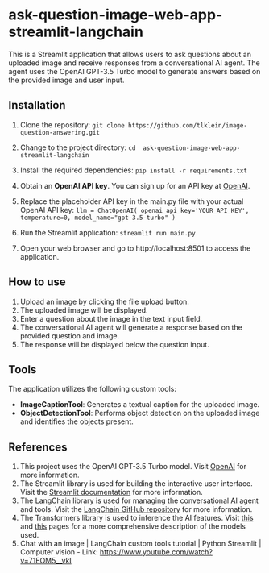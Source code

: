 # ask-question-image-web-app-streamlit-langchain

This is a Streamlit application that allows users to ask questions about an uploaded image and receive responses from a conversational AI agent. The agent uses the OpenAI GPT-3.5 Turbo model to generate answers based on the provided image and user input.

## Installation

1. Clone the repository:
        ```
        git clone https://github.com/tlklein/image-question-answering.git
        ```
2. Change to the project directory:
        ```
        cd  ask-question-image-web-app-streamlit-langchain
        ```
3. Install the required dependencies:
        ```
        pip install -r requirements.txt
        ```
4. Obtain an **OpenAI API key**. You can sign up for an API key at [OpenAI](https://platform.openai.com).

5. Replace the placeholder API key in the main.py file with your actual OpenAI API key:
        ```
        llm = ChatOpenAI(
            openai_api_key='YOUR_API_KEY',
            temperature=0,
            model_name="gpt-3.5-turbo"
        )
        ```
6. Run the Streamlit application:
        ```
        streamlit run main.py
        ```
7. Open your web browser and go to http://localhost:8501 to access the application.

## How to use
1. Upload an image by clicking the file upload button.
2. The uploaded image will be displayed.
3. Enter a question about the image in the text input field.
4. The conversational AI agent will generate a response based on the provided question and image.
5. The response will be displayed below the question input.

## Tools
The application utilizes the following custom tools:
- **ImageCaptionTool**: Generates a textual caption for the uploaded image.
- **ObjectDetectionTool**: Performs object detection on the uploaded image and identifies the objects present.

## References
1. This project uses the OpenAI GPT-3.5 Turbo model. Visit [OpenAI](https://openai.com/) for more information.
2. The Streamlit library is used for building the interactive user interface. Visit the [Streamlit documentation](https://docs.streamlit.io/) for more information.
3. The LangChain library is used for managing the conversational AI agent and tools. Visit the [LangChain GitHub repository](https://github.com/hwchase17/langchain) for more information.
4. The Transformers library is used to inference the AI features. Visit [this](https://huggingface.co/Salesforce/blip-image-captioning-large) and [this](https://huggingface.co/facebook/detr-resnet-50) pages for a more comprehensive description of the models used.
5. Chat with an image | LangChain custom tools tutorial | Python Streamlit | Computer vision
        - Link: https://www.youtube.com/watch?v=71EOM5__vkI
